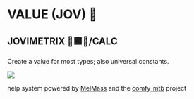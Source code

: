 
# VALUE (JOV) 🧬
## JOVIMETRIX 🔺🟩🔵/CALC
<p>Create a value for most types; also universal constants.</p>

![](https://raw.githubusercontent.com/Amorano/Jovimetrix-examples/master/node/VALUE/VALUE.gif)

help system powered by [MelMass](https://github.com/melMass) and the [comfy_mtb](https://github.com/melMass/comfy_mtb) project

